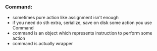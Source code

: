### Command:

* sometimes pure action like assignment isn't enough
* if you need do sth extra, serialize, save on disk some action you use Command
* command is an object which represents instruction to perform some action
* command is actually wrapper